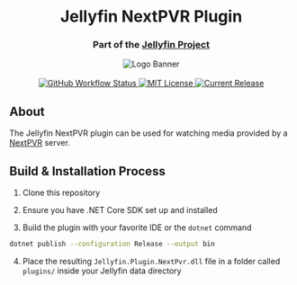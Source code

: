 <h1 align="center">Jellyfin NextPVR Plugin</h1>
<h3 align="center">Part of the <a href="https://jellyfin.org">Jellyfin Project</a></h3>

<p align="center">
<img alt="Logo Banner" src="https://raw.githubusercontent.com/jellyfin/jellyfin-ux/master/branding/SVG/banner-logo-solid.svg?sanitize=true"/>
<br/>
<br/>
<a href="https://github.com/jellyfin/jellyfin-plugin-nextpvr/actions?query=workflow%3A%22Test+Build+Plugin%22">
<img alt="GitHub Workflow Status" src="https://img.shields.io/github/workflow/status/jellyfin/jellyfin-plugin-nextpvr/Test%20Build%20Plugin.svg">
</a>
<a href="https://github.com/jellyfin/jellyfin-plugin-nextpvr">
<img alt="MIT License" src="https://img.shields.io/github/license/jellyfin/jellyfin-plugin-nextpvr.svg"/>
</a>
<a href="https://github.com/jellyfin/jellyfin-plugin-nextpvr/releases">
<img alt="Current Release" src="https://img.shields.io/github/release/jellyfin/jellyfin-plugin-nextpvr.svg"/>
</a>
</p>

## About

The Jellyfin NextPVR plugin can be used for watching media provided by a <a href="http://www.nextpvr.com">NextPVR</a> server.

## Build & Installation Process

1. Clone this repository

2. Ensure you have .NET Core SDK set up and installed

3. Build the plugin with your favorite IDE or the `dotnet` command

```sh
dotnet publish --configuration Release --output bin
```

4. Place the resulting `Jellyfin.Plugin.NextPvr.dll` file in a folder called `plugins/` inside your Jellyfin data directory
